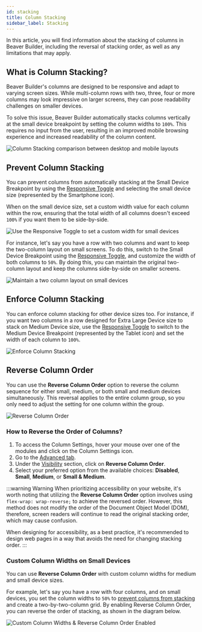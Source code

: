 ```yaml
---
id: stacking
title: Column Stacking
sidebar_label: Stacking
---
```


In this article, you will find information about the stacking of columns in Beaver Builder, including the reversal of stacking order, as well as any limitations that may apply.

## What is Column Stacking?

Beaver Builder's columns are designed to be responsive and adapt to varying screen sizes. While multi-column rows with two, three, four or more columns may look impressive on larger screens, they can pose readability challenges on smaller devices.

To solve this issue, Beaver Builder automatically stacks columns vertically at the small device breakpoint by setting the column widths to `100%`. This requires no input from the user, resulting in an improved mobile browsing experience and increased readability of the column content.

![Column Stacking comparison between desktop and mobile layouts ](/img/beaver-builder/columns--stacking--1.jpg)

## Prevent Column Stacking

You can prevent columns from automatically stacking at the Small Device Breakpoint by using the [Responsive Toggle](/beaver-builder/layouts/responsive-design/toggle.md) and selecting the small device size (represented by the Smartphone icon).

When on the small device size, set a custom width value for each column within the row, ensuring that the total width of all columns doesn't exceed `100%` if you want them to be side-by-side.

![Use the Responsive Toggle to set a custom width for small devices](/img/beaver-builder/columns--stacking--2.jpg)

For instance, let's say you have a row with two columns and want to keep the two-column layout on small screens. To do this, switch to the Small Device Breakpoint using the [Responsive Toggle](/beaver-builder/layouts/responsive-design/toggle.md), and customize the width of both columns to `50%`. By doing this, you can maintain the original two-column layout and keep the columns side-by-side on smaller screens.

![Maintain a two column layout on small devices](/img/beaver-builder/columns--stacking--3.jpg)

## Enforce Column Stacking

You can enforce column stacking for other device sizes too. For instance, if you want two columns in a row designed for Extra Large Device size to stack on Medium Device size, use the [Responsive Toggle](/beaver-builder/layouts/responsive-design/toggle.md) to switch to the Medium Device Breakpoint (represented by the Tablet icon) and set the width of each column to `100%`.

![Enforce Column Stacking](/img/beaver-builder/columns--stacking--4.jpg)

## Reverse Column Order

You can use the **Reverse Column Order** option to reverse the column sequence for either small, medium, or both small and medium devices simultaneously. This reversal applies to the entire column group, so you only need to adjust the setting for one column within the group.

![Reverse Column Order](/img/beaver-builder/columns--stacking--5.jpg)

### How to Reverse the Order of Columns?

1. To access the Column Settings, hover your mouse over one of the modules and click on the <i className="fa-solid fa-table-columns"></i> Column Settings icon.
2. Go to the [Advanced tab](/beaver-builder/layouts/advanced-tab/index.md).
3. Under the [Visibility](/beaver-builder/layouts/advanced-tab/visibility.md) section, click on **Reverse Column Order**.
4. Select your preferred option from the available choices: **Disabled**, **Small**, **Medium**, or **Small & Medium**.

:::warning Warning
When prioritizing accessibility on your website, it's worth noting that utilizing the **Reverse Column Order** option involves using `flex-wrap: wrap-reverse;` to achieve the reversed order. However, this method does not modify the order of the Document Object Model (DOM), therefore, screen readers will continue to read the original stacking order, which may cause confusion.

When designing for accessibility, as a best practice, it's recommended to design web pages in a way that avoids the need for changing stacking order.
:::

### Custom Column Widths on Small Devices

You can use **Reverse Column Order** with custom column widths for medium and small device sizes.

For example, let's say you have a row with four columns, and on small devices, you set the column widths to `50%` to [prevent columns from stacking](#prevent-column-stacking) and create a two-by-two-column grid. By enabling Reverse Column Order, you can reverse the order of stacking, as shown in the diagram below.

![Custom Column Widths & Reverse Column Order Enabled](/img/beaver-builder/columns--stacking--6.jpg)
